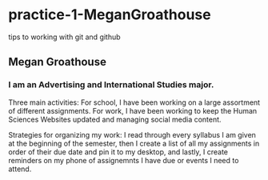 # practice-1-MeganGroathouse
tips to working with git and github

## Megan Groathouse
### I am an Advertising and International Studies major.
Three main activities: For school, I have been working on a large assortment of different assignments. For work, I have been working to keep the Human Sciences Websites updated and managing social media content.

Strategies for organizing my work: I read through every syllabus I am given at the beginning of the semester, then I create a list of all my assignments in order of their due date and pin it to my desktop, and lastly, I create reminders on my phone of assignemnts I have due or events I need to attend.
